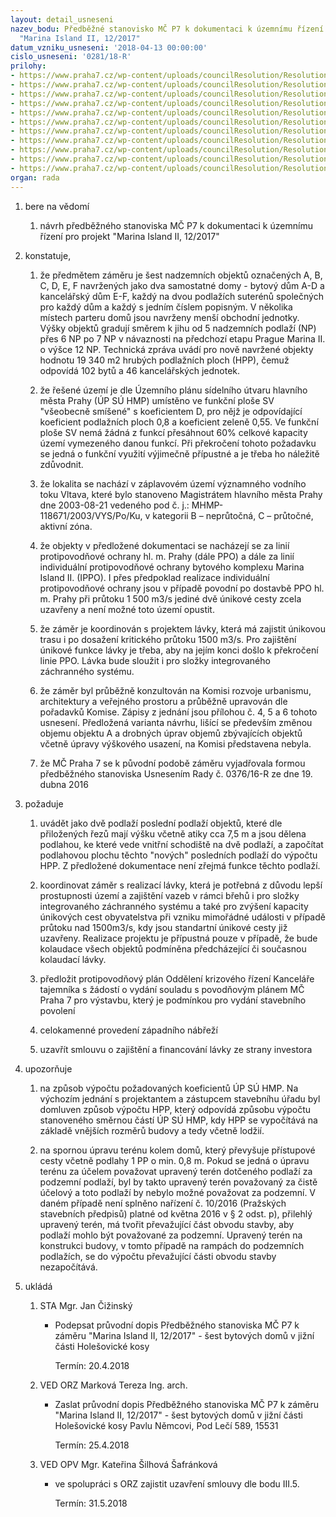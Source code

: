 ```yaml
---
layout: detail_usneseni
nazev_bodu: Předběžné stanovisko MČ P7 k dokumentaci k územnímu řízení pro projekt
  "Marina Island II, 12/2017"
datum_vzniku_usneseni: '2018-04-13 00:00:00'
cislo_usneseni: '0281/18-R'
prilohy:
- https://www.praha7.cz/wp-content/uploads/councilResolution/Resolutions/29788/export/c1_duvodovazprava~344117.docx
- https://www.praha7.cz/wp-content/uploads/councilResolution/Resolutions/29788/export/c2_pruvodni_dopis~344116.doc
- https://www.praha7.cz/wp-content/uploads/councilResolution/Resolutions/29788/export/c3_zadostostanovisko~344115.pdf
- https://www.praha7.cz/wp-content/uploads/councilResolution/Resolutions/29788/export/c5_Zakresaktualizacepozicelavkyprespristavnibazen~344113.jpg
- https://www.praha7.cz/wp-content/uploads/councilResolution/Resolutions/29788/export/c6_ISODO~344112.pdf
- https://www.praha7.cz/wp-content/uploads/councilResolution/Resolutions/29788/export/c7_ISOKR~344111.pdf
- https://www.praha7.cz/wp-content/uploads/councilResolution/Resolutions/29788/export/c8_ISOZP~344110.pdf
- https://www.praha7.cz/wp-content/uploads/councilResolution/Resolutions/29788/export/c9_2016062406zapiskomroz~344109.doc
- https://www.praha7.cz/wp-content/uploads/councilResolution/Resolutions/29788/export/c10_2016092307zapiskomroz~344108.doc
- https://www.praha7.cz/wp-content/uploads/councilResolution/Resolutions/29788/export/c11_2017011301zapiskomroz~344107.doc
- https://www.praha7.cz/wp-content/uploads/councilResolution/Resolutions/29788/export/export~344200.pdf
organ: rada
---
```

<ol class="urzList_view" id="urzList">
<li class="urzClass1" id=""><span name="1">bere na vědomí</span> 
<ol class="urzOlClass">
<li class="urzClass2" style="TEXT-ALIGN: left" id=""><span><p>návrh předběžného stanoviska MČ P7 k dokumentaci k územnímu řízení pro projekt "Marina Island II, 12/2017"<br></p></span></li></ol></li>
<li class="urzClass1" id=""><span name="50">konstatuje,</span> 
<ol class="urzOlClass">
<li class="urzClass2" style="TEXT-ALIGN: left" id=""><span><p>že předmětem záměru je šest nadzemních objektů označených A, B, C, D, E, F navržených jako dva samostatné domy - bytový dům A-D a kancelářský dům E-F, každý na dvou podlažích suterénů společných pro každý dům a každý s jedním číslem popisným. V několika místech parteru domů jsou navrženy menší obchodní jednotky. Výšky objektů gradují směrem k jihu od 5 nadzemních podlaží (NP) přes 6 NP po 7 NP v návaznosti na předchozí etapu Prague Marina II. o výšce 12 NP. Technická zpráva uvádí pro nově navržené objekty hodnotu 19 340 m2 hrubých podlažních ploch (HPP), čemuž odpovídá 102 bytů a 46 kancelářských jednotek.<br></p></span></li>
<li class="urzClass2" style="TEXT-ALIGN: left" id=""><span><p>že řešené území je dle Územního plánu sídelního útvaru hlavního města Prahy (ÚP SÚ HMP) umístěno ve funkční ploše SV "všeobecně smíšené" s koeficientem D, pro nějž je odpovídající koeficient podlažních ploch 0,8 a koeficient zeleně 0,55. Ve funkční ploše SV nemá žádná z funkcí přesáhnout 60% celkové kapacity území vymezeného danou funkcí. Při překročení tohoto požadavku se jedná o funkční využití výjimečně přípustné a je třeba ho náležitě zdůvodnit.<br></p></span></li>
<li class="urzClass2" style="TEXT-ALIGN: left" id=""><span><p>že lokalita se nachází v záplavovém území významného vodního toku Vltava, které bylo stanoveno Magistrátem hlavního města Prahy dne 2003-08-21 vedeného pod č. j.: MHMP-118671/2003/VYS/Po/Ku, v kategorii B – neprůtočná, C – průtočné, aktivní zóna.</p></span></li>
<li class="urzClass2" style="TEXT-ALIGN: left" id=""><span><p>že objekty v předložené dokumentaci se nacházejí se za linií protipovodňové ochrany hl. m. Prahy (dále PPO) a dále za linií individuální protipovodňové ochrany bytového komplexu Marina Island II. (IPPO). I přes předpoklad realizace individuální protipovodňové ochrany jsou v případě povodní po dostavbě PPO hl. m. Prahy při průtoku 1 500 m3/s jediné dvě únikové cesty zcela uzavřeny a není možné toto území opustit.<br></p></span></li>
<li class="urzClass2" style="TEXT-ALIGN: left" id=""><span><p>že záměr je koordinován s projektem lávky, která má zajistit&nbsp;únikovou trasu i po dosažení kritického průtoku 1500 m3/s. Pro zajištění únikové funkce lávky je třeba, aby na jejím konci došlo k překročení linie PPO. Lávka bude sloužit i pro složky integrovaného záchranného systému.<br></p></span></li>
<li class="urzClass2" style="TEXT-ALIGN: left" id=""><span><p>že záměr byl průběžně konzultován na Komisi rozvoje urbanismu, architektury a veřejného prostoru a průběžně upravován dle pořadavků Komise. Zápisy z jednání jsou přílohou č. 4, 5 a 6 tohoto usnesení. Předložená varianta návrhu, lišící se především změnou objemu objektu A a drobných úprav objemů zbývajících objektů včetně úpravy výškového usazení, na Komisi představena nebyla.<br></p></span></li>
<li class="urzClass2" style="TEXT-ALIGN: left" id=""><span><p>že MČ Praha 7 se k původní podobě záměru vyjadřovala formou předběžného stanoviska Usnesením Rady č. 0376/16-R ze dne 19. dubna 2016<br></p></span></li></ol></li>
<li class="urzClass1" id=""><span name="62">požaduje</span> 
<ol class="urzOlClass">
<li class="urzClass2" style="TEXT-ALIGN: left" id=""><span><p>uvádět jako dvě podlaží poslední podlaží objektů, které dle přiložených řezů mají výšku včetně atiky cca 7,5 m a jsou dělena podlahou, ke které vede vnitřní schodiště na dvě podlaží, a započítat podlahovou plochu těchto "nových" posledních podlaží do výpočtu HPP. Z předložené dokumentace není zřejmá funkce těchto podlaží.</p></span></li>
<li class="urzClass2" style="TEXT-ALIGN: left" id=""><span><p>koordinovat záměr s realizací lávky, která je potřebná z důvodu lepší prostupnosti území a zajištění vazeb v rámci&nbsp;břehů i pro složky integrovaného záchranného systému a také pro zvýšení kapacity únikových cest&nbsp;obyvatelstva při vzniku mimořádné události v případě průtoku nad 1500m3/s, kdy jsou standartní únikové cesty již uzavřeny.&nbsp;Realizace projektu je přípustná pouze v případě, že bude kolaudace všech objektů podmíněna předcházející či současnou kolaudací lávky.<br></p></span></li>
<li class="urzClass2" style="TEXT-ALIGN: left" id=""><span><p>předložit&nbsp;protipovodňový plán Oddělení krizového řízení Kanceláře tajemníka s žádostí o vydání souladu s povodňovým plánem&nbsp;MČ Praha 7 pro výstavbu, který je podmínkou pro vydání stavebního povolení</p></span></li>
<li class="urzClass2" style="TEXT-ALIGN: left" id=""><span><p>celokamenné provedení západního nábřeží<br></p></span></li><li class="urzClass2" id="" style="text-align: left;"><span><p>uzavřít smlouvu o zajištění a financování lávky ze strany investora</p></span></li></ol></li>
<li class="urzClass1" id=""><span name="92">upozorňuje</span>
<ol class="urzOlClass decimal ">
<li class="urzClass2" style="TEXT-ALIGN: left" id=""><span><p>na způsob výpočtu požadovaných koeficientů ÚP SÚ HMP. Na výchozím jednání s projektantem a zástupcem stavebníhu úřadu byl domluven způsob výpočtu HPP, který odpovídá způsobu výpočtu stanoveného směrnou částí ÚP SÚ HMP, kdy HPP se vypočítává na základě vnějších rozměrů budovy a tedy včetně lodžií.</p></span></li>
<li class="urzClass2" style="TEXT-ALIGN: left" id=""><span><p>na spornou úpravu terénu kolem domů, který převyšuje přístupové cesty včetně podlahy 1 PP o min. 0,8 m. Pokud se jedná o úpravu terénu za účelem považovat upravený terén dotčeného podlaží za podzemní podlaží, byl by takto upravený terén považovaný za čistě účelový a toto podlaží by nebylo&nbsp;možné považovat za podzemní. V daném případě není splněno nařízení č. 10/2016 (Pražských stavebních předpisů) platné od května 2016 v § 2 odst. p), přilehlý upravený terén, má tvořit převažující část obvodu stavby, aby podlaží mohlo být považované za podzemní. Upravený terén na konstrukci budovy, v tomto případě na rampách do podzemních podlažích, se do výpočtu&nbsp;převažující části obvodu stavby nezapočítává.<br></p></span></li></ol></li><li class="urzClass1" id="urzUkoly"><span name="1">ukládá</span><ol class="urzOlClass"><li class="urzClass2"><span><p>STA Mgr. Jan Čižinský</p></span><ul class="urzUlClass"><li class="urzClass3"><span><p>Podepsat průvodní dopis Předběžného stanoviska MČ P7 k záměru "Marina Island II, 12/2017" - šest bytových domů v jižní části Holešovické kosy</p></span><span class="urzUkolTermin">  Termín:&nbsp;20.4.2018</span></li></ul></li><li class="urzClass2"><span><p>VED ORZ Marková Tereza Ing. arch.</p></span><ul class="urzUlClass"><li class="urzClass3"><span><p>Zaslat průvodní dopis Předběžného stanoviska MČ P7 k záměru "Marina Island II, 12/2017" - šest bytových domů v jižní části Holešovické kosy Pavlu Němcovi, Pod Lečí 589, 15531</p></span><span class="urzUkolTermin">  Termín:&nbsp;25.4.2018</span></li></ul></li><li class="urzClass2"><span><p>VED OPV Mgr. Kateřina Šilhová Šafránková</p></span><ul class="urzUlClass"><li class="urzClass3"><span><p>ve spolupráci s ORZ zajistit uzavření smlouvy dle bodu III.5.</p></span><span class="urzUkolTermin">  Termín:&nbsp;31.5.2018</span></li></ul></li></ol></li>
</ol>